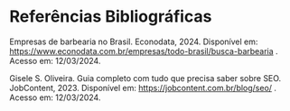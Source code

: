 # Referências Bibliográficas

Empresas de barbearia no Brasil. Econodata, 2024. Disponível em: https://www.econodata.com.br/empresas/todo-brasil/busca-barbearia . Acesso em: 12/03/2024. 


Gisele S. Oliveira. Guia completo com tudo que precisa saber sobre SEO. JobContent, 2023. Disponível em: https://jobcontent.com.br/blog/seo/ . Acesso em: 12/03/2024. 
